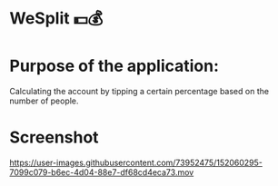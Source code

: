 # WeSplit 💵💰

# Purpose of the application:

Calculating the account by tipping a certain percentage based on the number of people.

# Screenshot

https://user-images.githubusercontent.com/73952475/152060295-7099c079-b6ec-4d04-88e7-df68cd4eca73.mov






